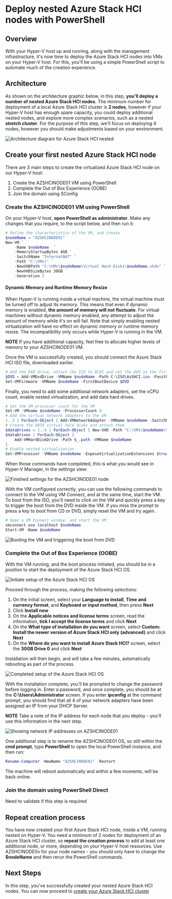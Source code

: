 Deploy nested Azure Stack HCI nodes with PowerShell
==============
Overview
-----------

With your Hyper-V host up and running, along with the management infrastructure, it's now time to deploy the Azure Stack HCI nodes into VMs on your Hyper-V host.  For this, you'll be using a simple PowerShell script to automate much of the creation experience.

Architecture
-----------

As shown on the architecture graphic below, in this step, **you'll deploy a number of nested Azure Stack HCI nodes**. The minimum number for deployment of a local Azure Stack HCI cluster is **2 nodes**, however if your Hyper-V host has enough spare capacity, you could deploy additional nested nodes, and explore more complex scenarios, such as a nested **stretch cluster**.  For the purpose of this step, we'll focus on deploying 4 nodes, however you should make adjustments based on your environment.

![Architecture diagram for Azure Stack HCI nested](/media/nested_virt_nodes.png "Architecture diagram for Azure Stack HCI nested")

Create your first nested Azure Stack HCI node
-----------
There are 3 main steps to create the virtualized Azure Stack HCI node on our Hyper-V host:

1. Create the AZSHCINODE01 VM using PowerShell
2. Complete the Out of Box Experience (OOBE)
3. Join the domain using SConfig

### Create the AZSHCINODE01 VM using PowerShell ###
On your Hyper-V host, **open PowerShell as administrator**.  Make any changes that you require, to the script below, and then run it:

```powershell
# Define the characteristics of the VM, and create
$nodeName = "AZSHCINODE01"
New-VM `
    -Name $nodeName  `
    -MemoryStartupBytes 4GB `
    -SwitchName "InternalNAT" `
    -Path "C:\VMs\" `
    -NewVHDPath "C:\VMs\$nodeName\Virtual Hard Disks\$nodeName.vhdx" `
    -NewVHDSizeBytes 30GB `
    -Generation 2
```

#### Dynamic Memory and Runtime Memory Resize ####
When Hyper-V is running inside a virtual machine, the virtual machine must be turned off to adjust its memory. This means that even if dynamic memory is enabled, **the amount of memory will not fluctuate**. For virtual machines without dynamic memory enabled, any attempt to adjust the amount of memory while it's on will fail.  Note that simply enabling nested virtualization will have no effect on dynamic memory or runtime memory resize. The incompatibility only occurs while Hyper-V is running in the VM.

**NOTE** If you have additional capacity, feel free to allocate higher levels of memory to your AZSHCINODE01 VM.

Once the VM is successfully created, you should connect the Azure Stack HCI ISO file, downloaded earlier.

```powershell
# Add the DVD drive, attach the ISO to DC01 and set the DVD as the first boot device
$DVD = Add-VMDvdDrive -VMName $nodeName -Path C:\ISO\AzSHCI.iso -Passthru
Set-VMFirmware -VMName $nodeName -FirstBootDevice $DVD
```

Finally, you need to add some additional network adapters, set the vCPU count, enable nested virtualization, and add data hard drives.

```powershell
# Set the VM processor count for the VM
Set-VM -VMname $nodeName -ProcessorCount 4
# Add the virtual network adapters to the VM
1..3 | ForEach-Object { Add-VMNetworkAdapter -VMName $nodeName -SwitchName InternalNAT }
# Create the DATA virtual hard disks and attach them
$dataDrives = 1..4 | ForEach-Object { New-VHD -Path "C:\VMs\$nodeName\Virtual Hard Disks\DATA0$_.vhdx" -Dynamic -Size 100GB }
$dataDrives | ForEach-Object {
    Add-VMHardDiskDrive -Path $_.path -VMName $nodeName
}
# Enable nested virtualization
Set-VMProcessor -VMName $nodeName -ExposeVirtualizationExtensions $true -Verbose
```

When those commands have completed, this is what you would see in Hyper-V Manager, in the settings view:

![Finished settings for the AZSHCINODE01 node](/media/azshci_settings_ps.png)

With the VM configured correctly, you can use the following commands to connect to the VM using VM Connect, and at the same time, start the VM.  To boot from the ISO, you'll need to click on the VM and quickly press a key to trigger the boot from the DVD inside the VM.  If you miss the prompt to press a key to boot from CD or DVD, simply reset the VM and try again.

```powershell
# Open a VM Connect window, and start the VM
vmconnect.exe localhost $nodeName
Start-VM -Name $nodeName
```

![Booting the VM and triggering the boot from DVD](/media/boot_from_dvd.png)

### Complete the Out of Box Experience (OOBE) ###
With the VM running, and the boot process initiated, you should be in a position to start the deployment of the Azure Stack HCI OS.

![Initiate setup of the Azure Stack HCI OS](/media/azshci_setup.png)

Proceed through the process, making the following selections:

1. On the initial screen, select your **Language to install**, **Time and currency format**, and **Keyboard or input method**, then press **Next**
2. Click **Install now**
3. On the **Applicable notices and license terms** screen, read the information, **tick I accept the license terms** and click **Next**
4. On the **What type of installation do you want** screen, select **Custom: Install the newer version of Azure Stack HCI only (advanced)** and click **Next**
5. On the **Where do you want to install Azure Stack HCI?** screen, select the **30GB Drive 0** and click **Next**

Installation will then begin, and will take a few minutes, automatically rebooting as part of the process.

![Completed setup of the Azure Stack HCI OS](/media/azshci_setup_complete.png)

With the installation complete, you'll be prompted to change the password before logging in.  Enter a password, and once complete, you should be at the **C:\Users\Administrator** screen.  If you enter **ipconfig** at the command prompt, you should find that all 4 of your network adapters have been assigned an IP from your DHCP Server.

**NOTE** Take a note of the IP address for each node that you deploy - you'll use this information in the next step.

![Showing network IP addresses on AZSHCINODE01](/media/node_ipconfig.png)

One additional step is to rename the AZSHCINODE01 OS, so still within the **cmd prompt**, type **PowerShell** to open the local PowerShell instance, and then run:

```powershell
Rename-Computer -NewName "AZSHCINODE01" -Restart
```

The machine will reboot automatically and within a few moments, will be back online.

### Join the domain using PowerShell Direct ###
Need to validate if this step is required

Repeat creation process
-----------
You have now created your first Azure Stack HCI node, inside a VM, running nested on Hyper-V.  You need a minimum of 2 nodes for deployment of an Azure Stack HCI cluster, so **repeat the creation process** to add at least one additional node, or more, depending on your Hyper-V host resources.  Use AZSHCINODE0x for your node names - you should only have to change the **$nodeName** and then rerun the PowerShell commands.

Next Steps
-----------
In this step, you've successfully created your nested Azure Stack HCI nodes.  You can now proceed to [create your Azure Stack HCI cluster](/universal/4_AzSHCICluster.md "Create your Azure Stack HCI cluster")